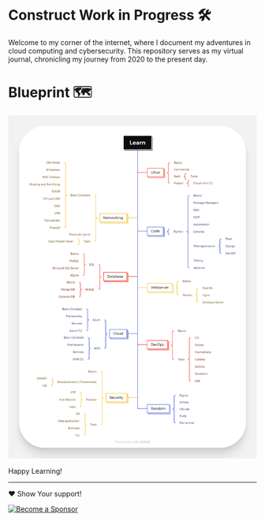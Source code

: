 # Construct Work in Progress 🛠️

Welcome to my corner of the internet, where I document my adventures in cloud computing and cybersecurity. This repository serves as my virtual journal, chronicling my journey from 2020 to the present day.

# Blueprint 🗺️

![Learning](docs/img/learn.png)

Happy Learning!

-----

❤️ Show Your support! 

[![Become a Sponsor](https://img.shields.io/github/sponsors/Vasanthabalaji01)](https://github.com/Vasanthabalaji01)